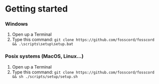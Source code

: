 # Getting started

### Windows
1. Open up a Terminal
2. Type this command: `git clone https://github.com/fosscord/fosscord && .\scripts\setup\setup.bat`

### Posix systems (MacOS, Linux...)
1. Open up a Terminal
2. Type this command: `git clone https://github.com/fosscord/fosscord && sh ./scripts/setup/setup.sh`
